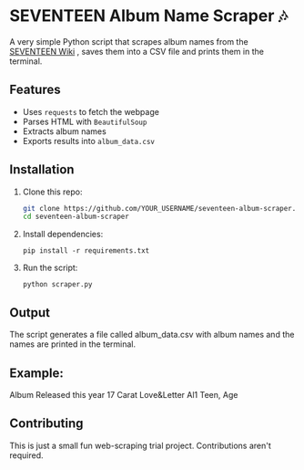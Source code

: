 # SEVENTEEN Album Name Scraper 🎶

A very simple Python script that scrapes album names from the [SEVENTEEN Wiki](https://carat.fandom.com/wiki/Seventeen_Wiki) , saves them into a CSV file and prints them in the terminal.

## Features
- Uses `requests` to fetch the webpage
- Parses HTML with `BeautifulSoup`
- Extracts album names
- Exports results into `album_data.csv`

## Installation
1. Clone this repo:
   ```bash
   git clone https://github.com/YOUR_USERNAME/seventeen-album-scraper.git
   cd seventeen-album-scraper
2. Install dependencies:
   ```
   pip install -r requirements.txt
   ```
3. Run the script:
   ```
   python scraper.py
   ```
## Output

The script generates a file called album_data.csv with album names and the names are printed in the terminal.

## Example:

Album Released this year
17 Carat
Love&Letter
Al1
Teen, Age

## Contributing

This is just a small fun web-scraping trial project. Contributions aren't required. 
